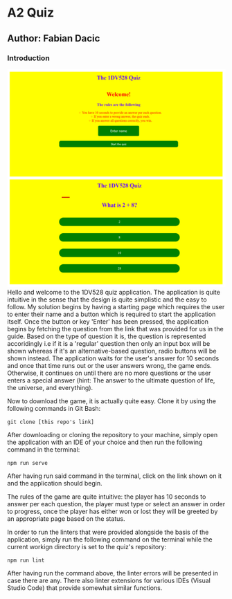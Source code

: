 # A2 Quiz

## Author: Fabian Dacic

### Introduction 
![Alt text](./img/CoolPicture.jpg)
Hello and welcome to the 1DV528 quiz application.
The application is quite intuitive in the sense that 
the design is quite simplistic and the easy to follow. 
My solution begins by having a starting page which requires the user to enter their name and a button which is required to start the application itself. Once the button or key 'Enter' has been pressed, the application begins by fetching the question from the link that was provided for us in the guide. Based on the type of question it is, the question is represented accoridingly i.e if it is a 'regular' question then only an input box will be shown whereas if it's an alternative-based question, radio buttons will be shown instead. The application waits for the user's answer for 10 seconds and once that time runs out or the user answers wrong, the game ends. Otherwise, it continues on until there are no more questions or the user enters a special answer (hint: The answer to the ultimate question of life, the universe, and everything).

Now to download the game, it is actually quite easy. Clone it by using the following commands in Git Bash: 

```
git clone [this repo's link]
```

After downloading or cloning the repository to your machine, simply open the application with an IDE of your choice and then run the following command in the terminal: 

```
npm run serve
```
After having run said command in the terminal, click on the link shown on it and the application should begin.

The rules of the game are quite intuitive: the player has 10 seconds to answer per each question, the player must type or select an answer in order to progress, once the player has either won or lost they will be greeted by an appropriate page based on the status.

In order to run the linters that were provided alongside the basis of the application, simply run the following command on the terminal while the current workign directory is set to the quiz's repository: 

```
npm run lint
```
After having run the command above, the linter errors will be presented in case there are any. There also linter extensions for various IDEs (Visual Studio Code) that provide somewhat similar functions. 
